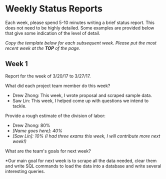 # Weekly Status Reports

Each week, please spend 5-10 minutes writing a brief status report.  This does not need to be highly detailed. Some examples are provided below that give some indication of the level of detail.

*Copy the template below for each subsequent week.  Please put the most recent week at the **TOP** of the page.*


## Week 1

Report for the week of 3/20/17 to 3/27/17.

What did each project team member do this week?

- Drew Zhong: This week, I wrote proposal and scraped sample data.
- Saw Lin: This week, I helped come up with questions we intend to tackle.

Provide a rough estimate of the division of labor:

- Drew Zhong: 80%
- *[Name goes here]: 40%*
- *[Saw Lin]: 10% (I had three exams this week, I will contribute more next week!)*

What are the team's goals for next week?

*Our main goal for next week is to scrape all the data needed, clear them and write SQL commands to load the data into a database and write several interesting queries. 



